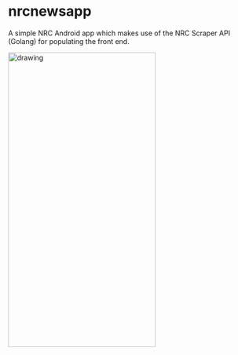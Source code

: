 # nrcnewsapp
A simple NRC Android app which makes use of the NRC Scraper API (Golang) for populating the front end.

<img src="../dev/preview.png"
alt="drawing" width="300" height="600"/>
